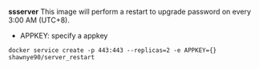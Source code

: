 **ssserver** This image will perform a restart to upgrade password on every 3:00 AM (UTC+8).

* APPKEY: specify a appkey

```
docker service create -p 443:443 --replicas=2 -e APPKEY={} shawnye90/server_restart
```

